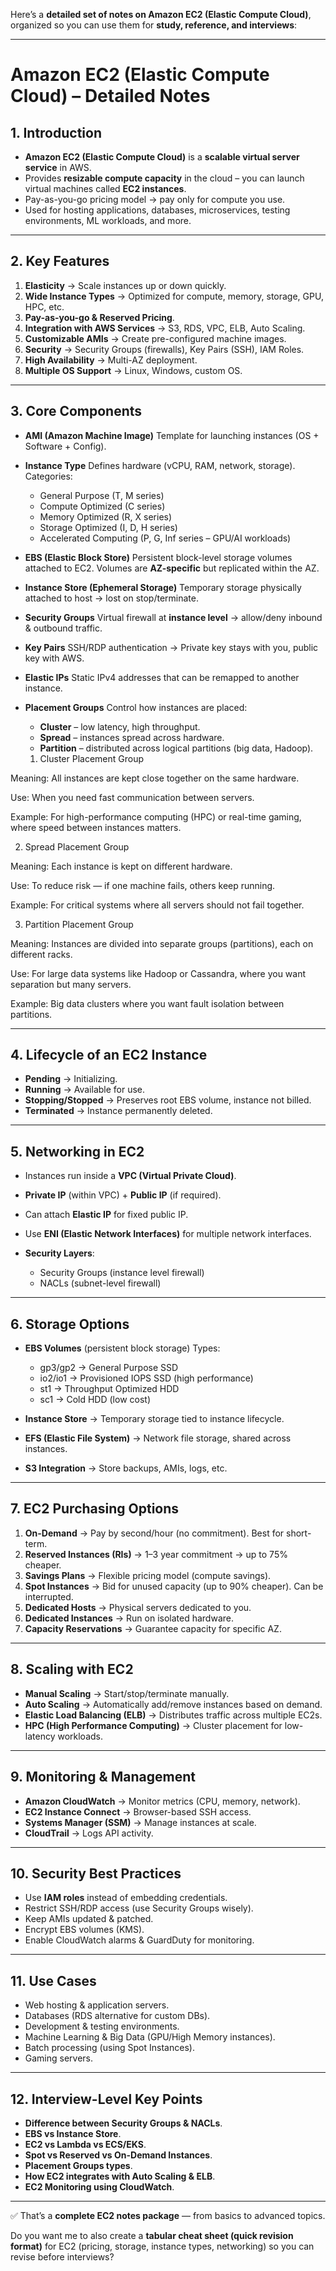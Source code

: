 Here’s a **detailed set of notes on Amazon EC2 (Elastic Compute Cloud)**, organized so you can use them for **study, reference, and interviews**:

---

# **Amazon EC2 (Elastic Compute Cloud) – Detailed Notes**

## 1. **Introduction**

* **Amazon EC2 (Elastic Compute Cloud)** is a **scalable virtual server service** in AWS.
* Provides **resizable compute capacity** in the cloud – you can launch virtual machines called **EC2 instances**.
* Pay-as-you-go pricing model → pay only for compute you use.
* Used for hosting applications, databases, microservices, testing environments, ML workloads, and more.

---

## 2. **Key Features**

1. **Elasticity** → Scale instances up or down quickly.
2. **Wide Instance Types** → Optimized for compute, memory, storage, GPU, HPC, etc.
3. **Pay-as-you-go & Reserved Pricing**.
4. **Integration with AWS Services** → S3, RDS, VPC, ELB, Auto Scaling.
5. **Customizable AMIs** → Create pre-configured machine images.
6. **Security** → Security Groups (firewalls), Key Pairs (SSH), IAM Roles.
7. **High Availability** → Multi-AZ deployment.
8. **Multiple OS Support** → Linux, Windows, custom OS.

---

## 3. **Core Components**

* **AMI (Amazon Machine Image)**
  Template for launching instances (OS + Software + Config).

* **Instance Type**
  Defines hardware (vCPU, RAM, network, storage).
  Categories:

  * General Purpose (T, M series)
  * Compute Optimized (C series)
  * Memory Optimized (R, X series)
  * Storage Optimized (I, D, H series)
  * Accelerated Computing (P, G, Inf series – GPU/AI workloads)

* **EBS (Elastic Block Store)**
  Persistent block-level storage volumes attached to EC2.
  Volumes are **AZ-specific** but replicated within the AZ.

* **Instance Store (Ephemeral Storage)**
  Temporary storage physically attached to host → lost on stop/terminate.

* **Security Groups**
  Virtual firewall at **instance level** → allow/deny inbound & outbound traffic.

* **Key Pairs**
  SSH/RDP authentication → Private key stays with you, public key with AWS.

* **Elastic IPs**
  Static IPv4 addresses that can be remapped to another instance.

* **Placement Groups**
  Control how instances are placed:

  * **Cluster** – low latency, high throughput.
  * **Spread** – instances spread across hardware.
  * **Partition** – distributed across logical partitions (big data, Hadoop).

  1. Cluster Placement Group

Meaning: All instances are kept close together on the same hardware.

Use: When you need fast communication between servers.

Example:
For high-performance computing (HPC) or real-time gaming, where speed between instances matters.

2. Spread Placement Group

Meaning: Each instance is kept on different hardware.

Use: To reduce risk — if one machine fails, others keep running.

Example:
For critical systems where all servers should not fail together.

3. Partition Placement Group

Meaning: Instances are divided into separate groups (partitions), each on different racks.

Use: For large data systems like Hadoop or Cassandra, where you want separation but many servers.

Example:
Big data clusters where you want fault isolation between partitions.

---

## 4. **Lifecycle of an EC2 Instance**

* **Pending** → Initializing.
* **Running** → Available for use.
* **Stopping/Stopped** → Preserves root EBS volume, instance not billed.
* **Terminated** → Instance permanently deleted.

---

## 5. **Networking in EC2**

* Instances run inside a **VPC (Virtual Private Cloud)**.
* **Private IP** (within VPC) + **Public IP** (if required).
* Can attach **Elastic IP** for fixed public IP.
* Use **ENI (Elastic Network Interfaces)** for multiple network interfaces.
* **Security Layers**:

  * Security Groups (instance level firewall)
  * NACLs (subnet-level firewall)

---

## 6. **Storage Options**

* **EBS Volumes** (persistent block storage)
  Types:

  * gp3/gp2 → General Purpose SSD
  * io2/io1 → Provisioned IOPS SSD (high performance)
  * st1 → Throughput Optimized HDD
  * sc1 → Cold HDD (low cost)

* **Instance Store** → Temporary storage tied to instance lifecycle.

* **EFS (Elastic File System)** → Network file storage, shared across instances.

* **S3 Integration** → Store backups, AMIs, logs, etc.

---

## 7. **EC2 Purchasing Options**

1. **On-Demand** → Pay by second/hour (no commitment). Best for short-term.
2. **Reserved Instances (RIs)** → 1–3 year commitment → up to 75% cheaper.
3. **Savings Plans** → Flexible pricing model (compute savings).
4. **Spot Instances** → Bid for unused capacity (up to 90% cheaper). Can be interrupted.
5. **Dedicated Hosts** → Physical servers dedicated to you.
6. **Dedicated Instances** → Run on isolated hardware.
7. **Capacity Reservations** → Guarantee capacity for specific AZ.

---

## 8. **Scaling with EC2**

* **Manual Scaling** → Start/stop/terminate manually.
* **Auto Scaling** → Automatically add/remove instances based on demand.
* **Elastic Load Balancing (ELB)** → Distributes traffic across multiple EC2s.
* **HPC (High Performance Computing)** → Cluster placement for low-latency workloads.

---

## 9. **Monitoring & Management**

* **Amazon CloudWatch** → Monitor metrics (CPU, memory, network).
* **EC2 Instance Connect** → Browser-based SSH access.
* **Systems Manager (SSM)** → Manage instances at scale.
* **CloudTrail** → Logs API activity.

---

## 10. **Security Best Practices**

* Use **IAM roles** instead of embedding credentials.
* Restrict SSH/RDP access (use Security Groups wisely).
* Keep AMIs updated & patched.
* Encrypt EBS volumes (KMS).
* Enable CloudWatch alarms & GuardDuty for monitoring.

---

## 11. **Use Cases**

* Web hosting & application servers.
* Databases (RDS alternative for custom DBs).
* Development & testing environments.
* Machine Learning & Big Data (GPU/High Memory instances).
* Batch processing (using Spot Instances).
* Gaming servers.

---

## 12. **Interview-Level Key Points**

* **Difference between Security Groups & NACLs**.
* **EBS vs Instance Store**.
* **EC2 vs Lambda vs ECS/EKS**.
* **Spot vs Reserved vs On-Demand Instances**.
* **Placement Groups types**.
* **How EC2 integrates with Auto Scaling & ELB**.
* **EC2 Monitoring using CloudWatch**.

---

✅ That’s a **complete EC2 notes package** — from basics to advanced topics.

Do you want me to also create a **tabular cheat sheet (quick revision format)** for EC2 (pricing, storage, instance types, networking) so you can revise before interviews?
